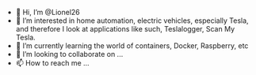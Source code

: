 - 👋 Hi, I’m @Lionel26
- 👀 I’m interested in home automation, electric vehicles, especially Tesla, and therefore I look at applications like such, Teslalogger, Scan My Tesla.
- 🌱 I’m currently learning the world of containers, Docker, Raspberry, etc
- 💞️ I’m looking to collaborate on ...
- 📫 How to reach me ...

<!---
Lionel26/Lionel26 is a ✨ special ✨ repository because its `README.md` (this file) appears on your GitHub profile.
You can click the Preview link to take a look at your changes.
--->
